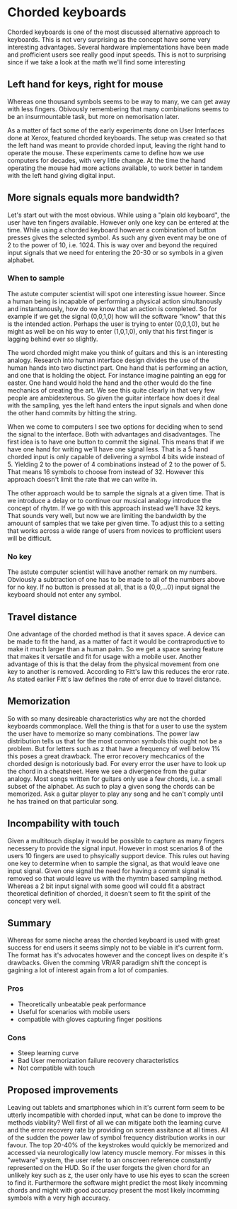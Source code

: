 # Chorded keyboards

Chorded keyboards is one of the most discussed alternative approach to keyboards. This is not very surprising as the concept have some very interesting advantages. Several hardware implementations have been made and profficient users see really good input speeds. This is not to surprising since if we take a look at the math we'll find some interesting  

## Left hand for keys, right for mouse
Whereas one thousand symbols seems to be way to many, we can get away with less fingers. Obivously remembering that many combinations seems to be an insurmountable task, but more on nemorisation later.

As a matter of fact some of the early experiments done on User Interfaces done at Xerox, featured chorded keyboards. The setup was created so that the left hand was meant to provide chorded input, leaving the right hand to operate the mouse. These experiments came to define how we use computers for decades, with very little change. At the time the hand operating the mouse had more actions available, to work better in tandem  with the left hand giving digital input. 

## More signals equals more bandwidth?
Let's start out with the most obvious. While using a "plain old keyboard", the user have ten fingers available. However only one key can be entered at the time. While using a chorded keyboard however a combination of button presses gives the selected symbol. As such any given event may be one of 2 to the power of 10, i.e. 1024. This is way over and beyond the required  input signals that we need for entering the 20-30 or so symbols in a given alphabet. 

### When to sample
The astute computer scientist will spot one interesting issue howeer. Since a human being is incapable of performing a physical action simultanously and instantanously, how do we know that an action is completed. So for example if we get the signal (0,0,1,0) how will the software "know" that this is the intended action. Perhaps the user is trying to enter (0,0,1,0), but he might as well be on his way to enter (1,0,1,0), only that his first finger is lagging behind ever so slightly. 

The word chorded might make you think of guitars and this is an interesting analogy. Research into human interface design divides the use of the human hands into two disctinct part. One hand that is performing an action, and one that is holding the object. For instance imagine painting an egg for easter. One hand would hold the hand and the other would do the fine mechanics of creating the art. We see this quite clearly in that very few people are ambidexterous. So given the guitar interface how does it deal with the sampling, yes the left hand enters the input signals and when done the other hand commits by hitting the string. 

When we come to computers I see two options for deciding when to send the signal to the interface.  Both with advantages and disadvantages. The first idea is to have one button to commit the siginal. This means that if we have one hand for writing we'll have one signal less. That is a 5 hand chorded input is only capable of delivering a symbol 4 bits wide instead of 5. Yielding 2 to the power of 4 combinations instead of  2 to the power of 5. That means 16 symbols to choose from instead of 32. However this approach doesn't limit the rate that we can write in. 

The other approach would be to sample the signals at a given time. That is we introduce a delay or to continue our musical analogy introduce the concept of rhytm. If we go with this approach instead we'll have 32 keys. That sounds very well, but now we are limiting the bandwidth by the amouunt of samples that we take per given time. To adjust this to a setting that works across a wide range of users from novices to profficient users will be difficult. 

### No key 
The astute computer scientist will have another remark on my numbers. Obviously a subtraction of one has to be  made to all of the numbers above for no key. If no button is pressed at all, that is a  (0,0,...0)  input signal the keyboard should not enter any symbol.

## Travel distance
One advantage of the chorded method is that it saves space. A device can be made to fit the hand, as a matter of fact it would be contraproductive to make it much larger than a human palm. So we get a space saving feature that makes it versatile and fit for usage with a mobile user. Another advantage of this is that the delay from the physical movement from one key to another is removed.  According to Fitt's law  this reduces the eror rate. As stated earlier Fitt's law defines the rate of error due to travel distance.

## Memorization
So with so many desireable characteristics why are not the chorded keyboards commonplace. Well the thing is that for a user to use the system the user have to memorize so many combinations. The power law distribution tells us that for the most common symbols  this ought not be a problem.  But for letters such as z that have a frequency of well below 1% this poses a great drawback. The error recovery mechcanics of the chorded design is notoriously bad. For every error the user have to look up the chord in a cheatsheet. Here we see a divergence from the guitar analogy. Most songs written for guitars only use a few chords, i.e. a small subset of the alphabet. As such to play a given song the chords can be memorized. Ask a guitar player to play any song and he can't comply until he has trained on that particular song.

## Incompability with touch
Given a multitouch display it would be possible to capture as many fingers necessery to provide the signal input. However in most scenarios 8 of the users 10 fingers are used to phsyically support device. This rules out having one key to determine when to sample the signal, as that would leave one input signal.  Given one signal the need for having a commit  signal  is removed  so that would leave us with the rhymtm based sampling method. Whereas a 2 bit input signal  with some good will could fit a abstract theoretical definition of chorded, it doesn't  seem to fit the spirit of the concept very well.

## Summary 
Whereas for some nieche areas the chorded keyboard is used with great success for end users it seems simply not to be viable in it's current form. The format has it's advocates however and the concept lives on despite it's drawbacks. Given the comming VR/AR paradigm shift the concept is gagining a lot of interest again from a lot of companies.

### Pros
- Theoretically unbeatable peak performance
- Useful for scenarios with mobile users
- compatible with gloves capturing finger positions

### Cons
- Steep learning curve
- Bad User memorization failure recovery characteristics 
- Not compatible with touch

## Proposed improvements
Leaving out tablets and smartphones which in it's  current form seem to be utterly incompatible with chorded input, what can be done to improve the methods viability? Well first of all we can mitigate both the learning curve and the error recovery rate by providing on screen assitance at all times. All of the sudden the power law of symbol frequency distribution works in our favour. The top 20-40% of the keystrokes would quickly be memorized and accessed via neurologically low latency muscle memory. For misses in this "wetware" system, the user refer to an onscreen reference constantly represented on the HUD. So if the user forgets the given chord for an unlikely key such as z, the user only have to  use his eyes to scan the screen to find it. Furthermore the software might predict the most likely incomming chords and might with good accuracy present the most likely incomming symbols with a very high accuracy.   
